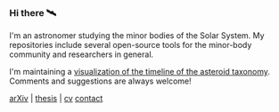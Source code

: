 ### Hi there 🛰

I'm an astronomer studying the minor bodies of the Solar System. My repositories
include several open-source tools for the minor-body community and researchers
in general.

I'm maintaining a [visualization of the timeline of the asteroid taxonomy](https://raw.githubusercontent.com/maxmahlke/maxmahlke/main/docs/mahlke_taxonomy_timeline.pdf).
Comments and suggestions are always welcome!

[arXiv](https://arxiv.org/search/astro-ph?searchtype=author&query=Mahlke%2C+M) | [thesis](https://raw.githubusercontent.com/maxmahlke/maxmahlke/main/docs/mahlke_thesis_prior_revision.pdf) | [cv](https://raw.githubusercontent.com/maxmahlke/maxmahlke/main/docs/mahlke_cv.pdf) [contact](https://www.oca.eu/en/max-mahlke)

<!--
**maxmahlke/maxmahlke** is a ✨ _special_ ✨ repository because its `README.md` (this file) appears on your GitHub profile.

Here are some ideas to get you started:

- 🔭 I’m currently working on ...
- 🌱 I’m currently learning ...
- 👯 I’m looking to collaborate on ...
- 🤔 I’m looking for help with ...
- 💬 Ask me about ...
- 📫 How to reach me: ...
- 😄 Pronouns: ...
- ⚡ Fun fact: ...
-->

